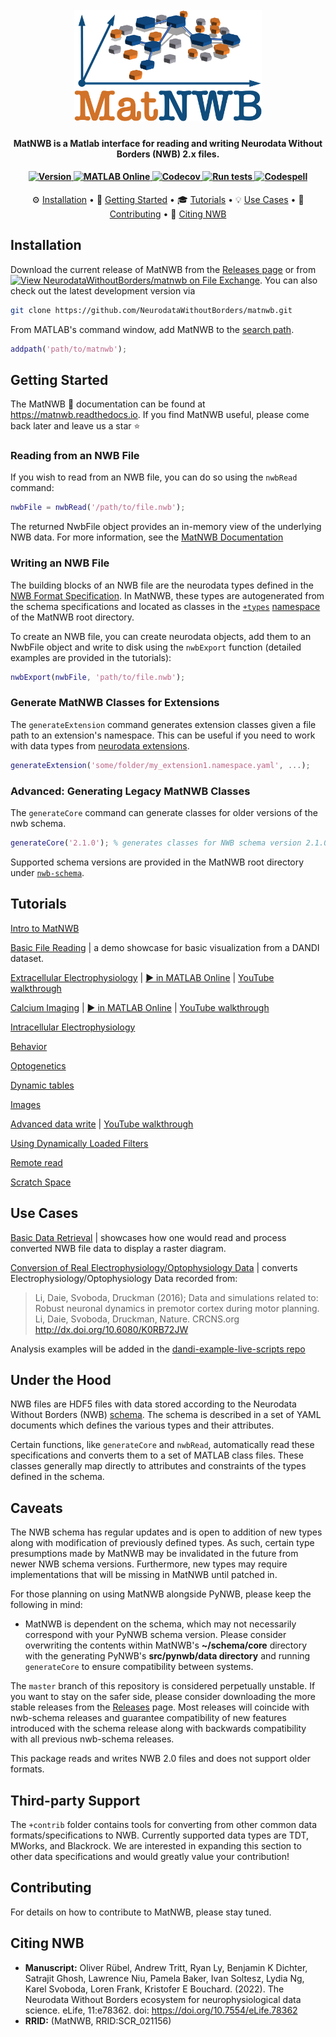 <h1 align="center">
  <br>
  <a href="https://github.com/NeurodataWithoutBorders/matnwb"><img src="logo/logo_matnwb.png" alt="MatNWB Logo" width="300"></a>
</h1>

<h4 align="center">MatNWB is a  Matlab interface for reading and writing Neurodata Without Borders (NWB) 2.x files.</h4>

<h4 align="center">
  <a href="https://github.com/NeurodataWithoutBorders/matnwb/releases/latest">
    <img src="https://img.shields.io/github/v/release/NeurodataWithoutBorders/matnwb?label=version" alt="Version">
  </a>
  <a href="https://matlab.mathworks.com/open/github/v1?repo=NeurodataWithoutBorders/matnwb&file=tutorials/basicUsage.mlx">
    <img src="https://www.mathworks.com/images/responsive/global/open-in-matlab-online.svg" alt="MATLAB Online">
  </a>
  <a href="https://codecov.io/gh/NeurodataWithoutBorders/matnwb">
    <img src="https://codecov.io/gh/NeurodataWithoutBorders/matnwb/branch/master/graph/badge.svg?token=apA7F24NsO" alt="Codecov">
  </a>
   <a href="https://github.com/NeurodataWithoutBorders/matnwb/actions/workflows/run_tests.yml?query=event%3Apush+branch%3Amaster">
   <img src="https://github.com/NeurodataWithoutBorders/matnwb/actions/workflows/run_tests.yml/badge.svg?branch=master" alt="Run tests">
  </a>
   <a href="https://github.com/NeurodataWithoutBorders/matnwb/actions/workflows/run_codespell.yml?query=event%3Apush+branch%3Amaster">
   <img src="https://github.com/NeurodataWithoutBorders/matnwb/actions/workflows/run_codespell.yml/badge.svg?branch=master" alt="Codespell">
  </a>
</h4>

<p align="center">
  ⚙️ <a href="#installation">Installation</a> •
  🚀 <a href="#getting-started">Getting Started</a> •
  🎓 <a href="#tutorials">Tutorials</a> •
  💡 <a href="#use-cases">Use Cases</a> •
  🤝 <a href="#contributing">Contributing</a> •
  📄 <a href="#citing-nwb">Citing NWB</a>
</p>


## Installation
Download the current release of MatNWB from the [Releases page](https://github.com/NeurodataWithoutBorders/matnwb/releases) or from [![View NeurodataWithoutBorders/matnwb on File Exchange](https://www.mathworks.com/matlabcentral/images/matlab-file-exchange.svg)](https://www.mathworks.com/matlabcentral/fileexchange/67741-neurodatawithoutborders-matnwb). You can also check out the latest development version via 

```bash
git clone https://github.com/NeurodataWithoutBorders/matnwb.git
```
From MATLAB's command window, add MatNWB to the [search path](https://www.mathworks.com/help/matlab/matlab_env/what-is-the-matlab-search-path.html).
```matlab
addpath('path/to/matnwb');
```


## Getting Started
The MatNWB 📖 documentation can be found at https://matnwb.readthedocs.io. If you find MatNWB useful, please come back later and leave us a star ⭐

### Reading from an NWB File
If you wish to read from an NWB file, you can do so using the `nwbRead` command:
```matlab
nwbFile = nwbRead('/path/to/file.nwb');
```

The returned NwbFile object provides an in-memory view of the underlying NWB data. For more information, see the [MatNWB Documentation](https://matnwb.readthedocs.io/en/latest/pages/getting_started/file_read.html#reading-with-matnwb)

### Writing an NWB File
The building blocks of an NWB file are the neurodata types defined in the [NWB Format Specification](https://nwb-schema.readthedocs.io/en/latest/). In MatNWB, these types are autogenerated from the schema specifications and located as classes in the [`+types`](https://github.com/NeurodataWithoutBorders/matnwb/tree/master/%2Btypes) [namespace](https://www.mathworks.com/help/matlab/matlab_oop/scoping-classes-with-packages.html) of the MatNWB root directory. 

To create an NWB file, you can create neurodata objects, add them to an NwbFile object and write to disk using the `nwbExport` function (detailed examples are provided in the tutorials):
```matlab
nwbExport(nwbFile, 'path/to/file.nwb');
```

### Generate MatNWB Classes for Extensions
The `generateExtension` command generates extension classes given a file path to an extension's namespace. This can be useful if you need to work with data types from [neurodata extensions](https://nwb-extensions.github.io).

```matlab
generateExtension('some/folder/my_extension1.namespace.yaml', ...);
```

### Advanced: Generating Legacy MatNWB Classes
The `generateCore` command can generate classes for older versions of the nwb schema.

```matlab
generateCore('2.1.0'); % generates classes for NWB schema version 2.1.0
```

Supported schema versions are provided in the MatNWB root directory under [`nwb-schema`](https://github.com/NeurodataWithoutBorders/matnwb/tree/master/nwb-schema).


## Tutorials
[Intro to MatNWB](https://matnwb.readthedocs.io/en/latest/pages/tutorials/intro.html)

[Basic File Reading](https://matnwb.readthedocs.io/en/latest/pages/tutorials/read_demo.html) | a demo showcase for basic visualization from a DANDI dataset.

[Extracellular Electrophysiology](https://matnwb.readthedocs.io/en/latest/pages/tutorials/ecephys.html) | 
[▶️ in MATLAB Online](https://matlab.mathworks.com/open/github/v1?repo=NeurodataWithoutBorders/matnwb&file=tutorials/ecephys.mlx) | 
[YouTube walkthrough](https://www.youtube.com/watch?v=W8t4_quIl1k&ab_channel=NeurodataWithoutBorders)

[Calcium Imaging](https://matnwb.readthedocs.io/en/latest/pages/tutorials/ophys.html) | 
<a href="https://matlab.mathworks.com/open/github/v1?repo=NeurodataWithoutBorders/matnwb&file=tutorials/ophys.mlx" target="_blank">▶️ in MATLAB Online</a> | 
[YouTube walkthrough](https://www.youtube.com/watch?v=OBidHdocnTc&ab_channel=NeurodataWithoutBorders)

[Intracellular Electrophysiology](https://matnwb.readthedocs.io/en/latest/pages/tutorials/icephys.html)

[Behavior](https://matnwb.readthedocs.io/en/latest/pages/tutorials/behavior.html)

[Optogenetics](https://matnwb.readthedocs.io/en/latest/pages/tutorials/ogen.html)

[Dynamic tables](https://matnwb.readthedocs.io/en/latest/pages/tutorials/dynamic_tables.html)

[Images](https://matnwb.readthedocs.io/en/latest/pages/tutorials/images.html)

[Advanced data write](https://matnwb.readthedocs.io/en/latest/pages/tutorials/dataPipe.html)  | [YouTube walkthrough](https://www.youtube.com/watch?v=PIE_F4iVv98&ab_channel=NeurodataWithoutBorders)

[Using Dynamically Loaded Filters](https://matnwb.readthedocs.io/en/latest/pages/tutorials/dynamically_loaded_filters.html)

[Remote read](https://matnwb.readthedocs.io/en/latest/pages/tutorials/remote_read.html)

[Scratch Space](https://matnwb.readthedocs.io/en/latest/pages/tutorials/scratch.html)


## Use Cases
[Basic Data Retrieval](https://matnwb.readthedocs.io/en/latest/pages/tutorials/basicUsage.html)
| showcases how one would read and process converted NWB file data to display a raster diagram.

[Conversion of Real Electrophysiology/Optophysiology Data](https://matnwb.readthedocs.io/en/latest/pages/tutorials/convertTrials.html)
| converts Electrophysiology/Optophysiology Data recorded from:
>Li, Daie, Svoboda, Druckman (2016); Data and simulations related to: Robust neuronal dynamics in premotor cortex during motor planning. Li, Daie, Svoboda, Druckman, Nature. CRCNS.org
http://dx.doi.org/10.6080/K0RB72JW

Analysis examples will be added in the [dandi-example-live-scripts repo](https://github.com/NeurodataWithoutBorders/dandi-example-live-scripts)


## Under the Hood
NWB files are HDF5 files with data stored according to the Neurodata Without Borders (NWB) [schema](https://github.com/NeurodataWithoutBorders/nwb-schema/tree/dev/core). The schema is described in a set of YAML documents which defines the various types and their attributes.

Certain functions, like `generateCore` and `nwbRead`, automatically read these specifications and converts them to a set of MATLAB class files. These classes generally map directly to attributes and constraints of the types defined in the schema.


## Caveats
The NWB schema has regular updates and is open to addition of new types along with modification of previously defined types. As such, certain type presumptions made by MatNWB may be invalidated in the future from newer NWB schema versions. Furthermore, new types may require implementations that will be missing in MatNWB until patched in.

For those planning on using MatNWB alongside PyNWB, please keep the following in mind:
 - MatNWB is dependent on the schema, which may not necessarily correspond with your PyNWB schema version. Please consider overwriting the contents within MatNWB's **~/schema/core** directory with the generating PyNWB's **src/pynwb/data directory** and running `generateCore` to ensure compatibility between systems.
 
The `master` branch of this repository is considered perpetually unstable. If you want to stay on the safer side, please consider downloading the more stable releases from the [Releases](https://github.com/NeurodataWithoutBorders/matnwb/releases) page. Most releases will coincide with nwb-schema releases and guarantee compatibility of new features introduced with the schema release along with backwards compatibility with all previous nwb-schema releases.

This package reads and writes NWB 2.0 files and does not support older formats.


## Third-party Support
The `+contrib` folder contains tools for converting from other common data formats/specifications to NWB. Currently supported data types are TDT, MWorks, and Blackrock. We are interested in expanding this section to other data specifications and would greatly value your contribution!

## Contributing
For details on how to contribute to MatNWB, please stay tuned.

## Citing NWB
* **Manuscript:** Oliver Rübel, Andrew Tritt, Ryan Ly, Benjamin K Dichter, Satrajit Ghosh, Lawrence Niu, Pamela Baker, Ivan Soltesz, Lydia Ng, Karel Svoboda, Loren Frank, Kristofer E Bouchard. (2022). The Neurodata Without Borders ecosystem for neurophysiological data science. eLife, 11:e78362. doi: https://doi.org/10.7554/eLife.78362
* **RRID:** (MatNWB, RRID:SCR_021156)
